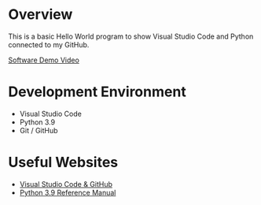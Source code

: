 # Overview

This is a basic Hello World program to show Visual Studio Code and Python connected to my GitHub.

[Software Demo Video](https://youtu.be/N2mcZy-nz6s)

# Development Environment

* Visual Studio Code
* Python 3.9
* Git / GitHub

# Useful Websites

* [Visual Studio Code & GitHub](http://code.visualstudio.com/docs/editor/versioncontrol)
* [Python 3.9 Reference Manual](http://docs.python.org/3.9/library/index.html)
